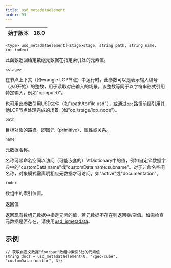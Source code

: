 ```yaml
---
title: usd_metadataelement
order: 93
---
```

| 始于版本 | 18.0 |
| --- | --- |

`<type> usd_metadataelement(<stage>stage, string path, string name, int index)`

此函数返回给定数组元数据在指定索引处的元素值。

`<stage>`

在节点上下文（如wrangle LOP节点）中运行时，此参数可以是表示输入编号（从0开始）的整数，用于读取对应输入的场景。该整数等同于以字符串形式引用特定输入，例如"opinput:0"。

也可用此参数引用USD文件（如"/path/to/file.usd"），或通过`op:`路径前缀引用其他LOP节点处理完成的场景（如"op:/stage/lop_node"）。

`path`

目标对象的路径。即图元（primitive）、属性或关系。

`name`

元数据名称。

名称可带命名空间以访问（可能嵌套的）VtDictionary中的值，例如自定义数据字典中的"customData:name"或"customData:name:subname"。对于非命名空间名称，对象模式需声明相应元数据才可访问，如"active"或"documentation"。

`index`

数组中的索引位置。

返回值

返回现有数组元数据中指定元素的值，若元数据不存在则返回零/空值。如需检查元数据是否存在，请使用[usd_ismetadata](usd_ismetadata.html "检查图元是否具有指定名称的元数据")。

## 示例

```vex
// 获取自定义数据"foo:bar"数组中索引3处的元素值
string docs = usd_metadataelement(0, "/geo/cube", "customData:foo:bar", 3);

```

